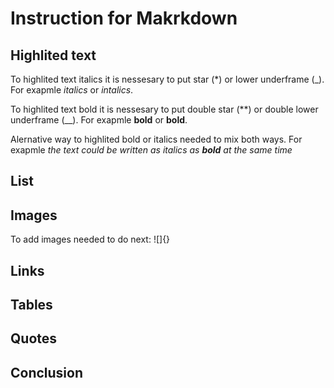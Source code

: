 # Instruction for Makrkdown

## Highlited text

To highlited text italics it is nessesary to put star (*) or lower underframe (_). For exapmle *italics* or _intalics_.

To highlited text bold it is nessesary to put double star (**) or double lower underframe (__). For exapmle **bold** or __bold__. 

Alernative way to highlited bold or italics needed to mix both ways. For exapmle _the text could be written as italics as **bold** at the same time_


## List

## Images

To add images needed to do next: ![]{}
## Links

## Tables

## Quotes

## Conclusion
